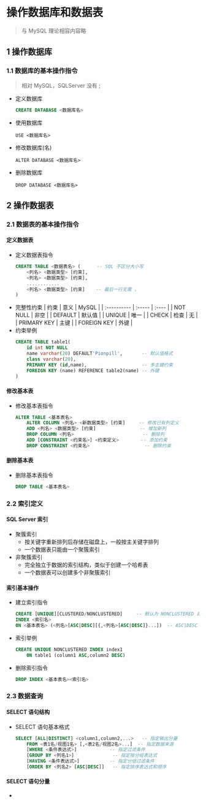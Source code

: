 <link rel=stylesheet href=style.css>

<h1> 操作数据库和数据表 </h1>

> 与 MySQL 理论相容内容略

<h2> 1 操作数据库 </h2>
<h3> 1.1 数据库的基本操作指令 </h3>

> 相对 MySQL，SQLServer 没有 ;

  - 定义数据库
    ```SQL
    CREATE DATABASE <数据库名>
    ```
  - 使用数据库
    ```
    USE <数据库名>
    ```
  - 修改数据库(名)
    ```
    ALTER DATABASE <数据库名>
    ```
  - 删除数据库
    ```
    DROP DATABASE <数据库名>
    ```

<h2> 2 操作数据表 </h2>
<h3> 2.1 数据表的基本操作指令 </h3>
<h4> 定义数据表 </h4>

  - 定义数据表指令
    ```SQL
    CREATE TABLE <数据表名> (      -- SQL 不区分大小写
        <列名> <数据类型> [约束],
        <列名> <数据类型> [约束],
        ............
        <列名> <数据类型> [约束]    -- 最后一行无需 ，
    )
    ```
  - 完整性约束
    | 约束        | 意义   | MySQL |
    | :---------- | :----- | :---- |
    | NOT NULL    | 非空   |
    | DEFAULT     | 默认值 |
    | UNIQUE      | 唯一   |
    | CHECK       | 检查   | 无    |
    | PRIMARY KEY | 主键   |
    | FOREIGN KEY | 外键   |
  - 约束举例
    ```SQL
    CREATE TABLE table1(
        id int NOT NULL
        name varchar(20) DEFAULT'Pionpill',       -- 默认值格式
        class varchar(20),
        PRIMARY KEY (id,name),                    -- 多主键约束
        FOREIGN KEY (name) REFERENCE table2(name) -- 外键
    )
    ```

<h4> 修改基本表 </h4>

  - 修改基本表指令
    ```SQL
    ALTER TABLE <基本表名>
        ALTER COLUMN <列名> <新数据类型> [约束]     -- 修改已有列定义
        ADD <列名> <数据类型> [约束]                -- 增加新列
        DROP COLUMN <列名>                         -- 删除列
        ADD [CONSTRAINT <约束名>] <约束定义>        -- 添加约束
        DROP CONSTRAINT <约束名>                    -- 删除约束
    ```

<h4> 删除基本表 </h4>

  - 删除基本表指令
    ```SQL
    DROP TABLE <基本表名>
    ```

<h3> 2.2 索引定义 </h3>
<h4> SQL Server 索引 </h4>

  - 聚簇索引
    - 按关键字重新排列后存储在磁盘上，一般按主关键字排列
    - 一个数据表只能由一个聚簇索引
  - 非聚簇索引
    - 完全独立于数据的索引结构，类似于创建一个哈希表
    - 一个数据表可以创建多个非聚簇索引

<h4> 索引基本操作 </h4>

  - 建立索引指令
    ```SQL
    CREATE [UNIQUE][CLUSTERED/NONCLUSTERED]     -- 默认为 NONCLUSTERED 非聚簇索引
    INDEX <索引名>
    ON <基本表名> (<列名>[ASC|DESC][{,<列名>[ASC|DESC]}...])  -- ASC|DESC 升序降序
    ```
  - 索引举例
    ```SQL
    CREATE UNIQUE NONCLUSTERED INDEX index1
        ON table1 (column1 ASC,column2 DESC)
    ```
  - 删除索引指令
    ```SQL
    DROP INDEX <基本表名><索引名>
    ```

<h3> 2.3 数据查询 </h3>
<h4> SELECT 语句结构 </h4>

  - SELECT 语句基本格式
    ```SQL
    SELECT [ALL|DISTINCT] <column1,column2,...>   -- 指定输出分量
        FROM <表1名/视图1名> [,<表2名/视图2名>...]  -- 指定数据来源
        [WHERE <条件表达式>]            -- 指定过滤条件
        [GROUP BY <列名1>]              -- 指定按分组表达式
        [HAVING <条件表达式>]           -- 指定分组过滤条件
        [ORDER BY <列名2> [ASC|DESC]]   -- 指定排序表达式和顺序
    ```
<h4> SELECT 语句分量 </h4>

  - 